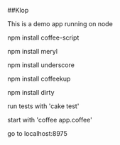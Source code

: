 ##Klop

This is a demo app running on node

npm install coffee-script

npm install meryl

npm install underscore

npm install coffeekup

npm install dirty

run tests with 'cake test'

start with 'coffee app.coffee'

go to localhost:8975

